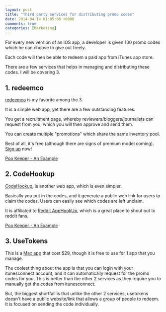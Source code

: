 ```yaml
---
layout: post
title: "Third party services for distributing promo codes"
date: 2014-04-14 01:05:08 +0800
comments: true
categories: [Marketing]
---
```


For every new version of an iOS app, a developer is given 100 promo codes which he can choose to give out freely.

Each code will then be able to redeem a paid app from iTunes app store.

There are a few services that helps in managing and distributing these codes. I will be covering 3.

<!-- more -->

## 1. redeemco

[redeemco](http://redeemco.com/?r=5f7srvxaq2) is my favorite among the 3.

It is a simple web app, yet there are a few outstanding features.

You get a recruitment page, whereby reviewers/bloggers/journalists can request from you, which you will then approve and send them.

You can create multiple "promotions" which share the same inventory pool.

Best of all, it's free (although there are signs of premium model coming). [Sign up](http://redeemco.com/?r=5f7srvxaq2) now!

[Poo Keeper - An Example](http://redeemco.com/p/vyssqxaa67/)


## 2. CodeHookup

[CodeHookup](http://codehookup.com), is another web app, which is even simpler.

Basically you put in the codes, and it generate a public web link for users to claim the codes. Users can easily see which codes are left unclaim.

It is affiliated to [Reddit AppHookUp](http://www.reddit.com/r/AppHookup/), which is a great place to shout out to reddit fans.

[Poo Keeper - An Example](http://codehookup.com/6f9f9280)


## 3. UseTokens

This is a [Mac app](http://usetokens.com) that cost $29, though it is free to use for 1 app that you manage.

The coolest thing about the app is that you can login with your itunesconnect account, and it can automatically request for the promo codes for you. This is better than the other 2 services as they require you to manually get the codes from itunesconnect.

But, the biggest shortfall is that unlike the other 2 services, usetokens doesn't have a public website/link that allows a group of people to redeem. It is focused on sending the code individually.
